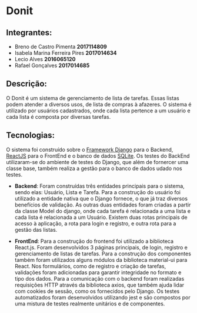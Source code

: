 # Donit

## Integrantes:

* Breno de Castro Pimenta **2017114809**
* Isabela Marina Ferreira Pires **2017014634**
* Lecio Alves **2016065120**
* Rafael Gonçalves **2017014685**

## Descrição:
O Donit é um sistema de gerenciamento de lista de tarefas. Essas listas podem atender a diversos usos, de lista de compras à afazeres.
O sistema é utilizado por usuários cadastrados, onde cada lista pertence a um usuário e cada lista é composta por diversas tarefas.

## Tecnologias:
O sistema foi construído sobre o [Framework Django](https://www.djangoproject.com/) para o Backend, [ReactJS](https://pt-br.reactjs.org/) para o FrontEnd 
e o banco de dados [SQLite](https://www.sqlite.org/index.html).
Os testes do BackEnd utilizaram-se do ambiente de testes do Django, que além de fornercer uma classe base, também realiza a gestão para o banco de dados 
udado nos testes.
  
* **Backend**:
  Foram construídas três entidades principais para o sistema, sendo elas: Usuário, Lista e Tarefa.
  Para a construção do usuário foi utilizado a entidade nativa que o Django fornece, o que já traz diversos benefícios de validação.
  As outras duas entidades foram criadas a partir da classe Model do django, onde cada tarefa é relacionada a uma lista e cada lista é relacionada a um Usuário.
  Existem duas rotas principais de acesso à aplicação, a rota para login e registro, e outra rota para a gestão das listas.
  
* **FrontEnd**:
  Para a construção do frontend foi utilizado a biblioteca React.js. Foram desenvolvidos 3 páginas principais, de login, registro e gerenciamento de listas de tarefas.   Para a construção dos componentes também foram utilizados alguns módulos da biblioteca material-ui para React. Nos formulários, como de registro e criação de tarefas, validações foram adicionadas para garantir integridade no formato e tipo dos dados.
  Para a comunicação com o backend foram realizadas requisições HTTP através da biblioteca axios, que também ajuda lidar com cookies de sessão, como os fornecidos pelo Django. Os testes automatizados foram desenvolvidos utilizando jest e são compostos por uma mistura de testes realmente unitários e de componentes.





